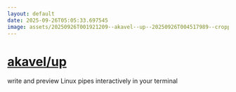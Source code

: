 ```yaml
---
layout: default
date: 2025-09-26T05:05:33.697545
image: assets/20250926T001921209--akavel--up--20250926T004517989--cropped.png
---
```


# [akavel/up](https://github.com/akavel/up)

write and preview Linux pipes interactively in your terminal
